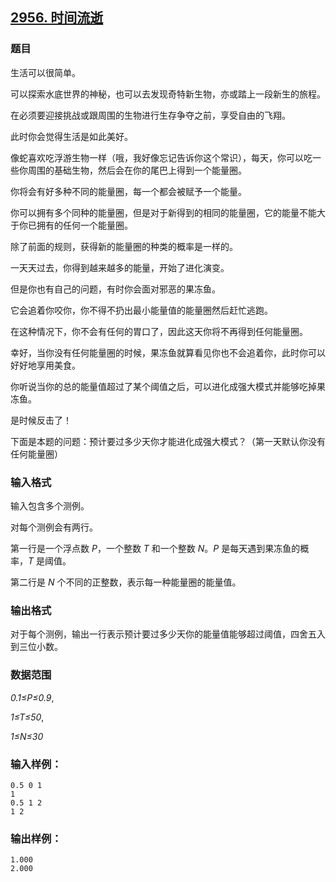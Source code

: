 ## [2956. 时间流逝](https://www.acwing.com/problem/content/2959/)

### 题目

生活可以很简单。

可以探索水底世界的神秘，也可以去发现奇特新生物，亦或踏上一段新生的旅程。

在必须要迎接挑战或跟周围的生物进行生存争夺之前，享受自由的飞翔。

此时你会觉得生活是如此美好。

像蛇喜欢吃浮游生物一样（哦，我好像忘记告诉你这个常识），每天，你可以吃一些你周围的基础生物，然后会在你的尾巴上得到一个能量圈。

你将会有好多种不同的能量圈，每一个都会被赋予一个能量。

你可以拥有多个同种的能量圈，但是对于新得到的相同的能量圈，它的能量不能大于你已拥有的任何一个能量圈。

除了前面的规则，获得新的能量圈的种类的概率是一样的。

一天天过去，你得到越来越多的能量，开始了进化演变。

但是你也有自己的问题，有时你会面对邪恶的果冻鱼。

它会追着你咬你，你不得不扔出最小能量值的能量圈然后赶忙逃跑。

在这种情况下，你不会有任何的胃口了，因此这天你将不再得到任何能量圈。

幸好，当你没有任何能量圈的时候，果冻鱼就算看见你也不会追着你，此时你可以好好地享用美食。

你听说当你的总的能量值超过了某个阈值之后，可以进化成强大模式并能够吃掉果冻鱼。

是时候反击了！

下面是本题的问题：预计要过多少天你才能进化成强大模式？（第一天默认你没有任何能量圈）

### 输入格式

输入包含多个测例。

对每个测例会有两行。

第一行是一个浮点数 *P*，一个整数 *T* 和一个整数 *N*。*P* 是每天遇到果冻鱼的概率，*T* 是阈值。

第二行是 *N* 个不同的正整数，表示每一种能量圈的能量值。

### 输出格式

对于每个测例，输出一行表示预计要过多少天你的能量值能够超过阈值，四舍五入到三位小数。

### 数据范围

*0.1≤P≤0.9*,

*1≤T≤50*,

*1≤N≤30*

### 输入样例：

```
0.5 0 1
1
0.5 1 2
1 2
```

### 输出样例：

```
1.000
2.000
```
